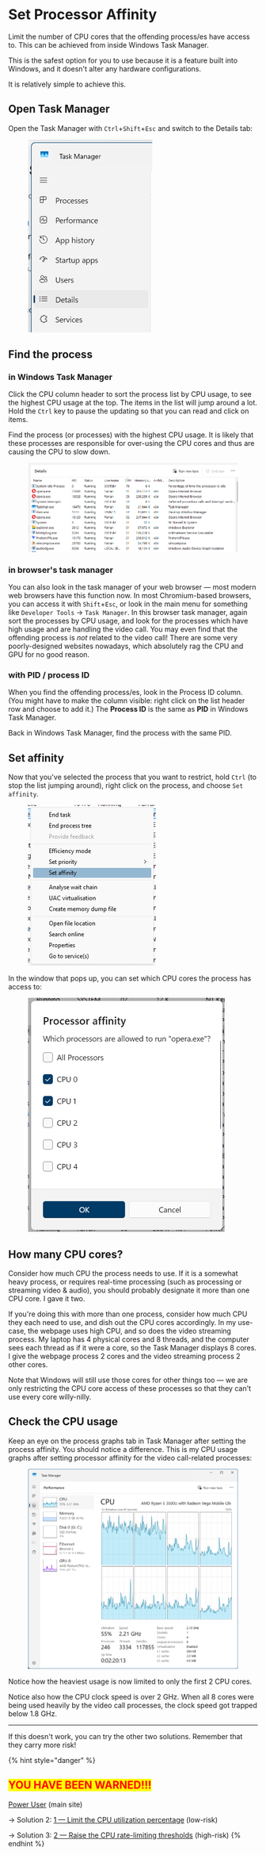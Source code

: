 # Set Processor Affinity

Limit the number of CPU cores that the offending process/es have access to. This can be achieved from inside Windows Task Manager.

This is the safest option for you to use because it is a feature built into Windows, and it doesn't alter any hardware configurations.



It is relatively simple to achieve this.

## Open Task Manager

Open the Task Manager with `Ctrl`+`Shift`+`Esc` and switch to the Details tab:

<figure><picture><source srcset="../../../.gitbook/assets/image_2025-03-27_103619534.png" media="(prefers-color-scheme: dark)"><img src="../../../.gitbook/assets/image.png" alt=""></picture><figcaption></figcaption></figure>

## Find the process

### in Windows Task Manager

Click the CPU column header to sort the process list by CPU usage, to see the highest CPU usage at the top. The items in the list will jump around a lot. Hold the `Ctrl` key to pause the updating so that you can read and click on items.

Find the process (or processes) with the highest CPU usage. It is likely that these processes are responsible for over-using the CPU cores and thus are causing the CPU to slow down.

<figure><picture><source srcset="../../../.gitbook/assets/image_2025-03-27_104132796.png" media="(prefers-color-scheme: dark)"><img src="../../../.gitbook/assets/image (1).png" alt=""></picture><figcaption></figcaption></figure>

### in browser's task manager

You can also look in the task manager of your web browser — most modern web browsers have this function now. In most Chromium-based browsers, you can access it with `Shift`+`Esc`, or look in the main menu for something like `Developer Tools` → `Task Manager`. In this browser task manager, again sort the processes by CPU usage, and look for the processes which have high usage and are handling the video call. You may even find that the offending process is _not_ related to the video call! There are some very poorly-designed websites nowadays, which absolutely rag the CPU and GPU for no good reason.

### with PID / process ID

When you find the offending process/es, look in the Process ID column. (You might have to make the column visible: right click on the list header row and choose to add it.) The **Process ID** is the same as **PID** in Windows Task Manager.

Back in Windows Task Manager, find the process with the same PID.

## Set affinity

Now that you've selected the process that you want to restrict, hold `Ctrl` (to stop the list jumping around), right click on the process, and choose `Set affinity`.

<figure><picture><source srcset="../../../.gitbook/assets/image_2025-03-27_110254060.png" media="(prefers-color-scheme: dark)"><img src="../../../.gitbook/assets/image (2).png" alt=""></picture><figcaption></figcaption></figure>

In the window that pops up, you can set which CPU cores the process has access to:

<figure><picture><source srcset="../../../.gitbook/assets/image_2025-03-27_110813337.png" media="(prefers-color-scheme: dark)"><img src="../../../.gitbook/assets/image (3).png" alt=""></picture><figcaption></figcaption></figure>

## How many CPU cores?

Consider how much CPU the process needs to use. If it is a somewhat heavy process, or requires real-time processing (such as processing or streaming video & audio), you should probably designate it more than one CPU core. I gave it two.

If you're doing this with more than one process, consider how much CPU they each need to use, and dish out the CPU cores accordingly. In my use-case, the webpage uses high CPU, and so does the video streaming process. My laptop has 4 physical cores and 8 threads, and the computer sees each thread as if it were a core, so the Task Manager displays 8 cores. I give the webpage process 2 cores and the video streaming process 2 other cores.&#x20;

Note that Windows will still use those cores for other things too — we are only restricting the CPU core access of these processes so that they can't use every core willy-nilly.

## Check the CPU usage

Keep an eye on the process graphs tab in Task Manager after setting the process affinity. You should notice a difference. This is my CPU usage graphs after setting processor affinity for the video call-related processes:

<figure><picture><source srcset="../../../.gitbook/assets/image_2025-03-27_112641396.png" media="(prefers-color-scheme: dark)"><img src="../../../.gitbook/assets/image (5).png" alt=""></picture><figcaption></figcaption></figure>

Notice how the heaviest usage is now limited to only the first 2 CPU cores.

Notice also how the CPU clock speed is over 2 GHz. When all 8 cores were being used heavily by the video call processes, the clock speed got trapped below 1.8 GHz.&#x20;

***

If this doesn't work, you can try the other two solutions. Remember that they carry more risk!

{% hint style="danger" %}
## <mark style="color:red;">YOU HAVE BEEN WARNED!!!</mark>

[Power User](https://app.gitbook.com/o/HGV4O8QFvR73oXn7Uxww/s/qA7gVdU3GXPI3OOuI1Ep/ "mention") (main site)

→ Solution 2: [1 — Limit the CPU utilization percentage](https://app.gitbook.com/s/qA7gVdU3GXPI3OOuI1Ep/hardware-control/cpu-control#limit-the-cpu-utilization-percentage "mention") (low-risk)&#x20;

→ Solution 3: [2 — Raise the CPU rate-limiting thresholds](https://app.gitbook.com/s/qA7gVdU3GXPI3OOuI1Ep/hardware-control/cpu-control#id-2-raise-the-cpu-rate-limiting-thresholds "mention") (high-risk)&#x20;
{% endhint %}
